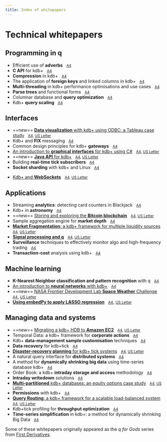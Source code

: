 ```yaml
---
title: Index of whitepapers
---
```


# <i class="fa fa-map-o"></i> Technical whitepapers


## Programming in q

* Efficient use of **adverbs** &nbsp; <i class="fa fa-print"></i> [<small>A4</small>](wp/efficient_use_of_adverbs.pdf)
* **C API** for kdb+ &nbsp; <i class="fa fa-print"></i> [<small>A4</small>](wp/c_api_for_kdb.pdf)
* **Compression** in kdb+ &nbsp; <i class="fa fa-print"></i> [<small>A4</small>](wp/compression_in_kdb.pdf)
* The application of **foreign keys** and linked columns in kdb+ &nbsp; <i class="fa fa-print"></i> [<small>A4</small>](wp/the_application_of_foreign_keys_and_linked_columns_in_kdb.pdf)
* **Multi-threading** in kdb+ performance optimisations and use cases &nbsp; <i class="fa fa-print"></i> [<small>A4</small>](wp/multi_threading_in_kdb_performance_optimisations_and_use_cases.pdf)
* **Parse trees** and functional forms &nbsp; <i class="fa fa-print"></i> [<small>A4</small>](wp/parse_trees_and_functional_forms.pdf)
* Columnar database and **query optimization** &nbsp; <i class="fa fa-print"></i> [<small>A4</small>](wp/columnar_database_and_query_optimization.pdf)
* Kdb+ **query scaling** &nbsp; <i class="fa fa-print"></i> [<small>A4</small>](wp/kdb_query_scaling.pdf)


## Interfaces

* ==new== [**Data visualization** with kdb+ using ODBC: a Tableau case study](wp/data-visualization) &nbsp; <i class="fa fa-print"></i> <small>[A4](wp/data-visualization/data-visualization-a4.pdf), [US&nbsp;Letter](wp/data-visualization/data-visualization-us.pdf)</small>
* Kdb+ and **FIX** messaging &nbsp; <i class="fa fa-print"></i> [<small>A4</small>](wp/kdb_and_fix_messaging.pdf)
* Common design principles for kdb+ **gateways** &nbsp; <i class="fa fa-print"></i> [<small>A4</small>](wp/common_design_principles_for_kdb_gateways.pdf)
* [An introduction to **graphical interfaces** for kdb+ using C#](wp/gui) &nbsp; <i class="fa fa-print"></i> <small>[A4](wp/gui/csharp-gui-a4.pdf), [US&nbsp;Letter](wp/gui/csharp-gui-us.pdf)</small>
* ==new== [**Java API** for kdb+](wp/java-api) &nbsp; <i class="fa fa-print"></i> <small>[A4](wp/java-api/java-api-a4.pdf), [US&nbsp;Letter](wp/java-api/java-api-us.pdf)</small>
* Building **real-time tick subscribers** &nbsp; <i class="fa fa-print"></i> [<small>A4</small>](wp/building_real_time_tick_subscribers.pdf)
* **Socket sharding** with kdb+ and Linux &nbsp; <i class="fa fa-print"></i> [<small>A4</small>](wp/socket-sharding.pdf)
<!-- * [Kdb+ and **WebSockets**](wp/kdb_and_websockets.pdf)
 -->
* [Kdb+ and **WebSockets**](/wp/websockets) &nbsp; <i class="fa fa-print"></i> <small>[A4](/wp/websockets/websockets-a4.pdf), [US&nbsp;Letter](/wp/websockets/websockets-us.pdf)</small>


## Applications

* Streaming **analytics**: detecting card counters in Blackjack &nbsp; <i class="fa fa-print"></i> [<small>A4</small>](wp/card-counters-in-blackjack.pdf)
* Kdb+ in **astronomy** &nbsp; <i class="fa fa-print"></i> [<small>A4</small>](wp/kdb_in_astronomy.pdf)
* ==new== [Storing and exploring the **Bitcoin blockchain**](wp/blockchain/) &nbsp; <i class="fa fa-print"></i> <small>[A4](wp/blockchain/blockchain-a4.pdf), [US&nbsp;Letter](wp/blockchain/blockchain-us.pdf)</small>
* Sample aggregation engine for **market depth** &nbsp; <i class="fa fa-print"></i> [<small>A4</small>](wp/sample_aggregation_engine_for_market_depth.pdf)
* [**Market Fragmentation**: a kdb+ framework for multiple liquidity sources](wp/market-fragmentation/) &nbsp; <i class="fa fa-print"></i> <small>[A4](wp/market-fragmentation/market-fragmentation-a4.pdf), [US&nbsp;Letter](wp/market-fragmentation/market-fragmentation-us.pdf)</small>
* [**Signal processing and q**](wp/signal-processing/) &nbsp; <i class="fa fa-print"></i> <small>[A4](wp/signal-processing/signal-processing-a4.pdf), [US&nbsp;Letter](wp/signal-processing/signal-processing-us.pdf)</small>
* **Surveillance** techniques to effectively monitor algo and high-frequency trading &nbsp; <i class="fa fa-print"></i> [<small>A4</small>](wp/surveillance_techniques_to_effectively_monitor_algo_and_high_frequency_trading.pdf)
* **Transaction-cost** analysis using kdb+ &nbsp; <i class="fa fa-print"></i> [<small>A4</small>](wp/transaction_cost_analysis_using_kdb.pdf)


## Machine learning 

* **K-Nearest Neighbor classification and pattern recognition** with q &nbsp; <i class="fa fa-print"></i> [<small>A4</small>](wp/machine_learning_in_kdb.pdf)
* [An introduction to **neural networks** with kdb+](wp/neural-networks/) &nbsp; <i class="fa fa-print"></i> <small>[A4](wp/an_introduction_to_neural_networks_with_kdb.pdf)</small>
* ==new== [NASA Frontier Development Lab **Space Weather** Challenge](wp/space-weather/) &nbsp; <i class="fa fa-print"></i> [<small>A4</small>](wp/space-weather/space-weather-a4.pdf), [<small>US&nbsp;Letter</small>](wp/space-weather/space-weather-us.pdf)
* [**Using embedPy to apply LASSO regression**](wp/embedpy-lasso/) &nbsp; <i class="fa fa-print"></i> [<small>A4</small>](wp/embedpy-lasso/embedpy-lasso-a4.pdf), [<small>US&nbsp;Letter</small>](wp/embedpy-lasso/embedpy-lasso-us.pdf)


## Managing data and systems

* ==new== [Migrating a kdb+ HDB to **Amazon EC2**](/cloud/aws/) &nbsp; <i class="fa fa-print"></i> <small>[A4](/cloud/aws/aws-ec2-a4.pdf), [US&nbsp;Letter](/cloud/aws/aws-ec2-us.pdf)</small>
* Temporal Data: a kdb+ framework for **corporate actions** &nbsp; <i class="fa fa-print"></i> [<small>A4</small>](wp/temporal_data_a_kdb_framework_for_corporate_actions.pdf)
* Kdb+ **data-management sample customisation** techniques &nbsp; <i class="fa fa-print"></i> [<small>A4</small>](wp/kdb_data_management_sample_customisation_techniques_with_amendments.pdf)
* **Data recovery** for kdb+tick &nbsp; <i class="fa fa-print"></i> [<small>A4</small>](wp/data_recovery_for_kdb_tick.pdf)
* [**Disaster-recovery planning** for kdb+ tick systems](wp/disaster-recovery/) &nbsp; <i class="fa fa-print"></i> <small>[A4](wp/disaster-recovery/disaster-recovery-a4.pdf), [US Letter](wp/disaster-recovery/disaster-recovery-us.pdf) </small>
* A natural query interface for **distributed systems** &nbsp; <i class="fa fa-print"></i> [<small>A4</small>](wp/a_natural_query_interface_for_distributed_systems.pdf)
* A method for **dynamically shrinking big data** using time-series database kdb+ &nbsp; <i class="fa fa-print"></i> [<small>A4</small>](wp/time_series_simplification_in_kdb_a_method_for_dynamically_shrinking_big_data.pdf)
* Order Book: a kdb+ **intraday storage and access** methodology &nbsp; <i class="fa fa-print"></i> [<small>A4</small>](wp/order_book_a_kdb_intraday_storage_and_access_methodology.pdf)
* **Intraday writedown** solutions &nbsp; <i class="fa fa-print"></i> [<small>A4</small>](wp/intraday_writedown_solutions.pdf)
* [**Multi-partitioned** kdb+ databases: an equity options case study](wp/multi-partitioned-dbs/) &nbsp; <i class="fa fa-print"></i> <small>[A4](wp/multi-partitioned-dbs/multi-partitioned-dbs-a4.pdf), [US Letter](wp/multi-partitioned-dbs/multi-partitioned-dbs-us.pdf)</small>
* **Permissions** with kdb+ &nbsp; <i class="fa fa-print"></i> [<small>A4</small>](wp/permissions_with_kdb.pdf)
* [**Query Routing**: a kdb+ framework for a scalable load-balanced system](wp/query-routing/) &nbsp; <i class="fa fa-print"></i> <small>[A4](wp/query-routing/query-routing-a4.pdf), [US&nbsp;Letter](wp/query-routing/query-routing-us.pdf)</small>
* Kdb+tick profiling for **throughput optimization** &nbsp; <i class="fa fa-print"></i> [<small>A4</small>](wp/kdbtick_profiling_for_throughput_optimization.pdf)
* **Time-series simplification** in kdb+: a method for dynamically shrinking Big Data &nbsp; <i class="fa fa-print"></i> <small>[A4](wp/time_series_simplification_in_kdb_a_method_for_dynamically_shrinking_big_data.pdf)</small>


Some of these whitepapers originally appeared as the _q for Gods_ series from [First Derivatives](http://firstderivatives.com).

